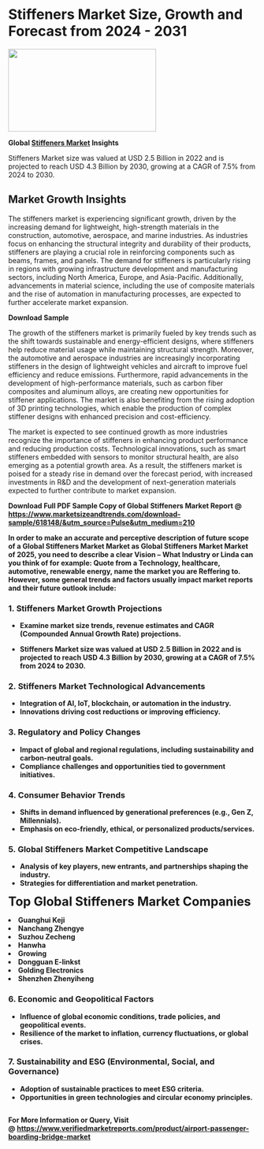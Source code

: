<H1>Stiffeners Market Size, Growth and Forecast from 2024 - 2031</H1><img class="aligncenter size-medium wp-image-584254" src="https://thirdeyenews.in/wp-content/uploads/2024/09/Global-Market-Research-300x168.jpeg" alt="" width="300" height="168" /><p><strong>Global&nbsp;<a href="https://www.marketsizeandtrends.com/download-sample/618148/&amp;utm_source=Pulse&amp;utm_medium=210">Stiffeners Market</a> Insights</strong></p><p>Stiffeners Market size was valued at USD 2.5 Billion in 2022 and is projected to reach USD 4.3 Billion by 2030, growing at a CAGR of 7.5% from 2024 to 2030.</p><p><h2>Market Growth Insights</h2> <p>The stiffeners market is experiencing significant growth, driven by the increasing demand for lightweight, high-strength materials in the construction, automotive, aerospace, and marine industries. As industries focus on enhancing the structural integrity and durability of their products, stiffeners are playing a crucial role in reinforcing components such as beams, frames, and panels. The demand for stiffeners is particularly rising in regions with growing infrastructure development and manufacturing sectors, including North America, Europe, and Asia-Pacific. Additionally, advancements in material science, including the use of composite materials and the rise of automation in manufacturing processes, are expected to further accelerate market expansion.</p> <p><strong>Download Sample</strong></p> <p>The growth of the stiffeners market is primarily fueled by key trends such as the shift towards sustainable and energy-efficient designs, where stiffeners help reduce material usage while maintaining structural strength. Moreover, the automotive and aerospace industries are increasingly incorporating stiffeners in the design of lightweight vehicles and aircraft to improve fuel efficiency and reduce emissions. Furthermore, rapid advancements in the development of high-performance materials, such as carbon fiber composites and aluminum alloys, are creating new opportunities for stiffener applications. The market is also benefiting from the rising adoption of 3D printing technologies, which enable the production of complex stiffener designs with enhanced precision and cost-efficiency.</p> <p>The market is expected to see continued growth as more industries recognize the importance of stiffeners in enhancing product performance and reducing production costs. Technological innovations, such as smart stiffeners embedded with sensors to monitor structural health, are also emerging as a potential growth area. As a result, the stiffeners market is poised for a steady rise in demand over the forecast period, with increased investments in R&D and the development of next-generation materials expected to further contribute to market expansion.</p> <p><strong></p><p><span class=""><strong>Download Full PDF Sample Copy of Global Stiffeners Market Report</strong> @ <a href="https://www.marketsizeandtrends.com/download-sample/618148/&amp;utm_source=Pulse&amp;utm_medium=210" target="_blank">https://www.marketsizeandtrends.com/download-sample/618148/&amp;utm_source=Pulse&amp;utm_medium=210</a></span></p><p>In order to make an accurate and perceptive description of future scope of a Global&nbsp;Stiffeners Market Market as Global&nbsp;Stiffeners Market Market of 2025, you need to describe a clear Vision &ndash; What Industry or Linda can you think of for example: Quote from a Technology, healthcare, automotive, renewable energy, name the market you are Reffering to. However, some general trends and factors usually impact market reports and their future outlook include:</p><h3>1.&nbsp;<strong>Stiffeners Market Growth Projections</strong></h3><ul><li>Examine market size trends, revenue estimates and CAGR (Compounded Annual Growth Rate) projections.</li><li><p>Stiffeners Market size was valued at USD 2.5 Billion in 2022 and is projected to reach USD 4.3 Billion by 2030, growing at a CAGR of 7.5% from 2024 to 2030.</p></li></ul><h3>2.&nbsp;<strong>Stiffeners Market Technological Advancements</strong></h3><ul><li>Integration of AI, IoT, blockchain, or automation in the industry.</li><li>Innovations driving cost reductions or improving efficiency.</li></ul><h3>3.&nbsp;<strong>Regulatory and Policy Changes</strong></h3><ul><li>Impact of global and regional regulations, including sustainability and carbon-neutral goals.</li><li>Compliance challenges and opportunities tied to government initiatives.</li></ul><h3>4.&nbsp;<strong>Consumer Behavior Trends</strong></h3><ul><li>Shifts in demand influenced by generational preferences (e.g., Gen Z, Millennials).</li><li>Emphasis on eco-friendly, ethical, or personalized products/services.</li></ul><h3>5.&nbsp;<strong>Global Stiffeners Market Competitive Landscape</strong></h3><ul><li>Analysis of key players, new entrants, and partnerships shaping the industry.</li><li>Strategies for differentiation and market penetration.</li></ul><p data-pm-slice="1 1 []"><span style="color: inherit; font-family: inherit; font-size: 25px;">Top Global Stiffeners Market Companies</span></p><div class="" data-test-id=""><p><li>Guanghui Keji</li><li> Nanchang Zhengye</li><li> Suzhou Zecheng</li><li> Hanwha</li><li> Growing</li><li> Dongguan E-linkst</li><li> Golding Electronics</li><li> Shenzhen Zhenyiheng</li></p></div><h3>6.&nbsp;<strong>Economic and Geopolitical Factors</strong></h3><ul><li>Influence of global economic conditions, trade policies, and geopolitical events.</li><li>Resilience of the market to inflation, currency fluctuations, or global crises.</li></ul><h3>7.&nbsp;<strong>Sustainability and ESG (Environmental, Social, and Governance)</strong></h3><ul><li>Adoption of sustainable practices to meet ESG criteria.</li><li>Opportunities in green technologies and circular economy principles.</li></ul><h2><strong style="font-size: 14px;">For More Information or Query, Visit @&nbsp;</strong><a style="background-color: #ffffff; font-size: 14px;" href="https://www.marketsizeandtrends.com/report/stiffeners-market/" target="_blank">https://www.verifiedmarketreports.com/product/airport-passenger-boarding-bridge-market</a></h2>
